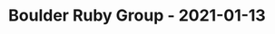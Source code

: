 ---
layout: post
title: Boulder Ruby Group - 2021-01-13
datetime: 2021-01-13 19:30:00.000000000 -05:00
name: Boulder Ruby Group
external_url: https://www.meetup.com/boulder_ruby_group/events/274926488/
year_month: 2021-01
---